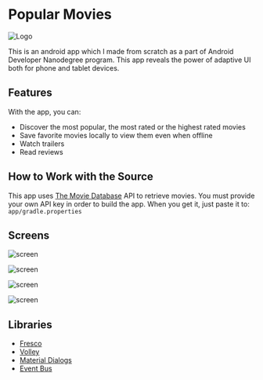 # Popular Movies

![Logo](../master/art/ic_launcher.png)

This is an android app which I made from scratch as a part of Android Developer Nanodegree program.
This app reveals the power of adaptive UI both for phone and tablet devices.

## Features

With the app, you can:
* Discover the most popular, the most rated or the highest rated movies
* Save favorite movies locally to view them even when offline
* Watch trailers
* Read reviews

## How to Work with the Source

This app uses [The Movie Database](https://www.themoviedb.org/documentation/api) API to retrieve movies.
You must provide your own API key in order to build the app. When you get it, just paste it to:
    ```
    app/gradle.properties
    ```

## Screens

![screen](../master/art/popular-movies-screen1.png)

![screen](../master/art/popular-movies-screen2.png)

![screen](../master/art/popular-movies-screen3.png)

![screen](../master/art/popular-movies-screen4.png)

## Libraries

* [Fresco](https://github.com/facebook/fresco)
* [Volley](https://bintray.com/android/android-utils/com.android.volley.volley/view)
* [Material Dialogs](https://github.com/afollestad/material-dialogs)
* [Event Bus](https://github.com/greenrobot/EventBus)

